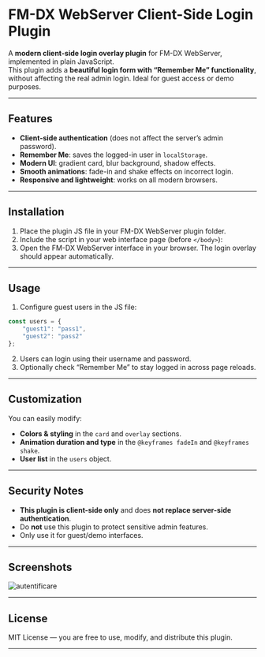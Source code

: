 # FM-DX WebServer Client-Side Login Plugin

A **modern client-side login overlay plugin** for FM-DX WebServer, implemented in plain JavaScript.  
This plugin adds a **beautiful login form with “Remember Me” functionality**, without affecting the real admin login. Ideal for guest access or demo purposes.

---

## Features

- **Client-side authentication** (does not affect the server’s admin password).  
- **Remember Me**: saves the logged-in user in `localStorage`.  
- **Modern UI**: gradient card, blur background, shadow effects.  
- **Smooth animations**: fade-in and shake effects on incorrect login.  
- **Responsive and lightweight**: works on all modern browsers.  

---

## Installation

1. Place the plugin JS file in your FM-DX WebServer plugin folder.  
2. Include the script in your web interface page (before `</body>`):  
3. Open the FM-DX WebServer interface in your browser. The login overlay should appear automatically.

---

## Usage

1. Configure guest users in the JS file:

```js
const users = {
    "guest1": "pass1",
    "guest2": "pass2"
};
```

2. Users can login using their username and password.  
3. Optionally check “Remember Me” to stay logged in across page reloads.  

---

## Customization

You can easily modify:  

- **Colors & styling** in the `card` and `overlay` sections.  
- **Animation duration and type** in the `@keyframes fadeIn` and `@keyframes shake`.  
- **User list** in the `users` object.  

---

## Security Notes

- **This plugin is client-side only** and does **not replace server-side authentication**.  
- Do **not** use this plugin to protect sensitive admin features.  
- Only use it for guest/demo interfaces.  

---

## Screenshots

![autentificare](https://github.com/user-attachments/assets/08187d93-c125-481d-a173-97d919320d85)


---

## License

MIT License — you are free to use, modify, and distribute this plugin.

---



